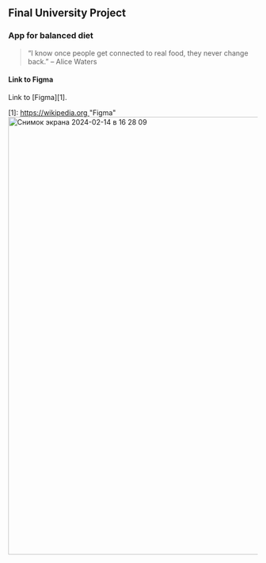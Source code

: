 ## Final University Project
### App for balanced diet
> “I know once people get connected to real food, they never change back.”
> – Alice Waters

#### Link to Figma

Link to [Figma][1].

[1]: [https://wikipedia.org ](https://www.figma.com/file/O1L6qu8Gfs2LPmGcpg0PDt/Diploma?type=design&node-id=0%3A1&mode=design&t=4AjlcKTnAyprLIq1-1)           "Figma"
<img width="882" alt="Снимок экрана 2024-02-14 в 16 28 09" src="https://github.com/aaivol/EquLibo/assets/100151145/2d118a73-d3ba-44f2-ae03-6a69395562f3">
